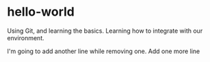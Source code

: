 # hello-world
Using Git, and learning the basics.
Learning how to integrate with our environment.

I'm going to add another line while removing one.
Add one more line
